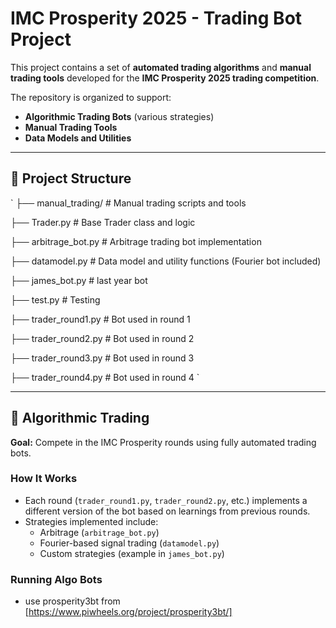 # IMC Prosperity 2025 - Trading Bot Project

This project contains a set of **automated trading algorithms** and **manual trading tools** developed for the **IMC Prosperity 2025 trading competition**.

The repository is organized to support:
- **Algorithmic Trading Bots** (various strategies)
- **Manual Trading Tools**
- **Data Models and Utilities**

---

## 📂 Project Structure
`
├── manual_trading/ # Manual trading scripts and tools

├── Trader.py # Base Trader class and logic

├── arbitrage_bot.py # Arbitrage trading bot implementation

├── datamodel.py # Data model and utility functions (Fourier bot included)

├── james_bot.py # last year bot

├── test.py # Testing 

├── trader_round1.py # Bot used in round 1

├── trader_round2.py # Bot used in round 2

├── trader_round3.py # Bot used in round 3

├── trader_round4.py # Bot used in round 4
`


---

## 🤖 Algorithmic Trading

**Goal:** Compete in the IMC Prosperity rounds using fully automated trading bots.

### How It Works
- Each round (`trader_round1.py`, `trader_round2.py`, etc.) implements a different version of the bot based on learnings from previous rounds.
- Strategies implemented include:
  - Arbitrage (`arbitrage_bot.py`)
  - Fourier-based signal trading (`datamodel.py`)
  - Custom strategies (example in `james_bot.py`)

### Running Algo Bots
- use prosperity3bt from [https://www.piwheels.org/project/prosperity3bt/]
